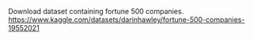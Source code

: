 Download dataset containing fortune 500 companies.
https://www.kaggle.com/datasets/darinhawley/fortune-500-companies-19552021
